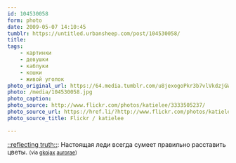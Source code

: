 ```yaml
---
id: 104530058
form: photo
date: 2009-05-07 14:10:45
tumblr: https://untitled.urbansheep.com/post/104530058/
title:
tags:
    - картинки
    - девушки
    - каблуки
    - кошки
    - живой уголок
photo_original_url: https://64.media.tumblr.com/u8jexogoPkr3b7vlVkdzjGWfo1_500.jpg
photo: /media/104530058.jpg
photo_caption: 
photo_source: http://www.flickr.com/photos/katielee/3333505237/
photo_source_url: https://href.li/?http://www.flickr.com/photos/katielee/3333505237/
photo_source_title: Flickr / katielee

---
```


<p><a href="http://www.flickr.com/photos/katielee/3333505237/">::reflecting truth::</a>: Настоящая леди всегда cумеет правильно расставить цветы. <small>(via <a href="http://gkojax.tumblr.com/post/103999114">gkojax</a> <a href="http://aurorae.tumblr.com/post/84222418/a-lady-knows-how-to-create-a-proper-flower">aurorae</a>)</small></p>
